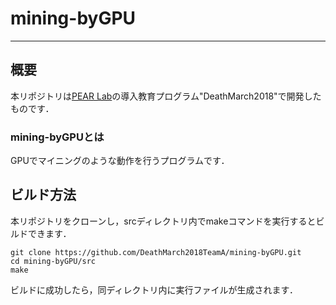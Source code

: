 # mining-byGPU

---

## 概要

本リポジトリは[PEAR Lab](http://www.is.utsunomiya-u.ac.jp/pearlab/ja/)の導入教育プログラム"DeathMarch2018"で開発したものです．

### mining-byGPUとは

GPUでマイニングのような動作を行うプログラムです．

## ビルド方法

本リポジトリをクローンし，srcディレクトリ内でmakeコマンドを実行するとビルドできます．

```
git clone https://github.com/DeathMarch2018TeamA/mining-byGPU.git
cd mining-byGPU/src
make
```

ビルドに成功したら，同ディレクトリ内に実行ファイルが生成されます．

